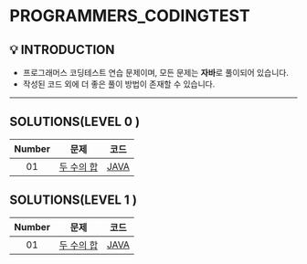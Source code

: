 # PROGRAMMERS_CODINGTEST
## 💡 INTRODUCTION
* 프로그래머스 코딩테스트 연습 문제이며, 모든 문제는 **자바**로 풀이되어 있습니다.
* 작성된 코드 외에 더 좋은 풀이 방법이 존재할 수 있습니다. 
***
##  SOLUTIONS(LEVEL 0 )
| Number | 문제 | 코드 |
|:---:|-----|---|
| 01 | [ 두 수의 합 ]() | [ JAVA ]() |

##  SOLUTIONS(LEVEL 1 )
| Number | 문제 | 코드 |
|:---:|-----|---|
| 01 | [ 두 수의 합 ]() | [ JAVA ]() |


